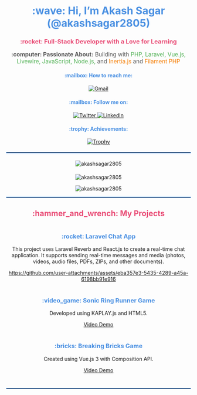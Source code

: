 <h1 align="center" style="color: #4A90E2;">:wave: Hi, I’m Akash Sagar (@akashsagar2805)</h1>
<h3 align="center" style="color: #E94E77;">:rocket: Full-Stack Developer with a Love for Learning</h3>
<p align="center" style="font-size: 1.1em; color: #555;">
    <strong>:computer: Passionate About:</strong> Building with <span style="color: #4CAF50;">PHP, Laravel, Vue.js, Livewire, JavaScript, Node.js,</span> and <span style="color: #F57C00;">Inertia.js</span> and <span style="color: #F57C00;">Filament PHP</span>
</p>
<div align="center" style="margin: 20px 0;">
    <h4 style="color: #4A90E2;">:mailbox: How to reach me:</h4>
    <a href="mailto:akashsagar2805@gmail.com">
        <img src="https://img.shields.io/badge/Gmail-akashsagar2805%40gmail.com-orange?style=flat-square&logo=gmail" alt="Gmail"/>
    </a>
</div>
<div align="center" style="margin: 20px 0;">
    <h4 style="color: #4A90E2;">:mailbox: Follow me on:</h4>
    <a href="https://x.com/akashsagar5869">
        <img src="https://img.shields.io/badge/Twitter-%40akashsagar5869-blue?style=flat-square&logo=twitter" alt="Twitter"/>
    </a>
    <a href="https://www.linkedin.com/in/akash-sagar-0b107b153/">
        <img src="https://img.shields.io/badge/LinkedIn-%40akash--sagar-red?style=flat-square&logo=linkedin" alt="LinkedIn"/>
    </a>
</div>
<div align="center" style="margin: 20px 0;">
    <h4 style="color: #4A90E2;">:trophy: Achievements:</h4>
    <a href="https://github.com/ryo-ma/github-profile-trophy">
        <img src="https://github-profile-trophy.vercel.app/?username=akashsagar2805&theme=nord" alt="Trophy"/>
    </a>
</div>
<hr style="border: 1px solid #4A90E2;">
<div align="center">
    <p style="margin: 20px; text-align: center;">
        <img src="https://github-readme-stats.vercel.app/api/top-langs?username=akashsagar2805&show_icons=true&locale=en&layout=compact" alt="akashsagar2805" />
    </p>
    <p style="text-align: center;">
        <img src="https://github-readme-stats.vercel.app/api?username=akashsagar2805&show_icons=true&locale=en" alt="akashsagar2805" />
    </p>
    <p style="text-align: center;">
        <img src="https://github-readme-streak-stats.herokuapp.com/?user=akashsagar2805&" alt="akashsagar2805" />
    </p>
</div>
<hr style="border: 1px solid #4A90E2;">
<h2 align="center" style="color: #E94E77;">:hammer_and_wrench: My Projects</h2>
<div align="center" style="margin: 40px 0;">
    <h3 style="color: #4A90E2;">:rocket: Laravel Chat App</h3>
    <p>This project uses Laravel Reverb and React.js to create a real-time chat application. It supports sending real-time messages and media (photos, videos, audio files, PDFs, ZIPs, and other documents).</p>


https://github.com/user-attachments/assets/eba357e3-5435-4289-a45a-6198bb91e916


</div>
<div align="center" style="margin: 40px 0;">
    <h3 style="color: #4A90E2;">:video_game: Sonic Ring Runner Game</h3>
    <p>Developed using KAPLAY.js and HTML5.</p>
    <p><a href="https://github.com/user-attachments/assets/4951aa59-4d24-4507-800d-e95896b18fbb">Video Demo</a></p>
</div>
<div align="center" style="margin: 40px 0;">
    <h3 style="color: #4A90E2;">:bricks: Breaking Bricks Game</h3>
    <p>Created using Vue.js 3 with Composition API.</p>
    <p><a href="https://github.com/user-attachments/assets/363ad13f-c5a5-4c97-a731-d5d2b7c2bbe9">Video Demo</a></p>
</div>
<hr style="border: 1px solid #4A90E2;">

